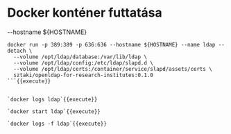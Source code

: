 # Docker konténer futtatása

--hostname ${HOSTNAME}

```
docker run -p 389:389 -p 636:636 --hostname ${HOSTNAME} --name ldap --detach \
  --volume /opt/ldap/database:/var/lib/ldap \
  --volume /opt/ldap/config:/etc/ldap/slapd.d \
  --volume /opt/ldap/certs:/container/service/slapd/assets/certs \
  sztaki/openldap-for-research-institutes:0.1.0
```{{execute}}


`docker logs ldap`{{execute}}

`docker start ldap`{{execute}}

`docker logs -f ldap`{{execute}}

